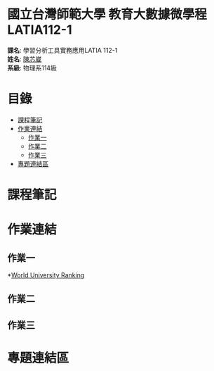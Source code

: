 # 國立台灣師範大學 教育大數據微學程 LATIA112-1
**課名**: 學習分析工具實務應用LATIA 112-1  
**姓名**: [陳芯崴](https://github.com/HsinWei-Chen/LATIA112-1.git)  
**系級**: 物理系114級  

# **目錄**
* [課程筆記](#課程筆記)
* [作業連結](#作業連結)
  + [作業一](#作業一)
  + [作業二](#作業二)
  + [作業三](#作業三)
* [專題連結區](#專題連結區)
# **課程筆記**
# **作業連結**
## **作業一**
*[World University Ranking](https://github.com/HsinWei-Chen/LATIA112-1/blob/main/HW1/csv_read.py)
## **作業二**
## **作業三**
# **專題連結區**

